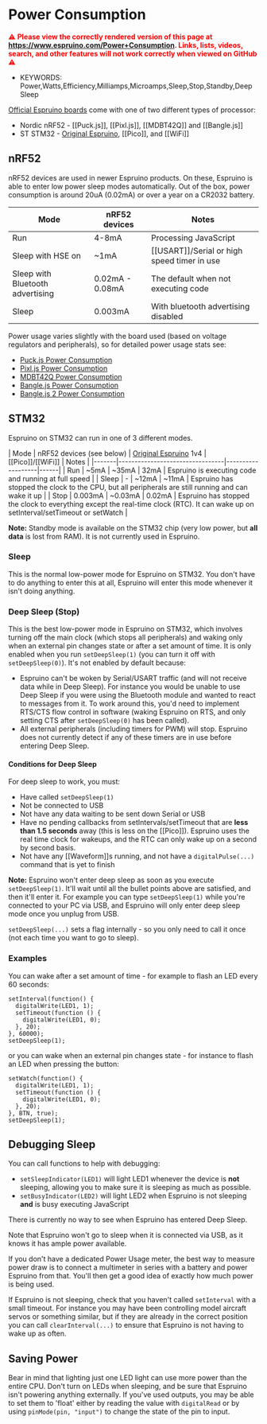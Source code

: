 <!--- Copyright (c) 2013 Gordon Williams, Pur3 Ltd. See the file LICENSE for copying permission. -->
Power Consumption
===============

<span style="color:red">:warning: **Please view the correctly rendered version of this page at https://www.espruino.com/Power+Consumption. Links, lists, videos, search, and other features will not work correctly when viewed on GitHub** :warning:</span>

* KEYWORDS: Power,Watts,Efficiency,Milliamps,Microamps,Sleep,Stop,Standby,Deep Sleep

[Official Espruino boards](/Order) come with one of two different types of processor:

* Nordic nRF52 - [[Puck.js]], [[Pixl.js]], [[MDBT42Q]] and [[Bangle.js]]
* ST STM32 - [Original Espruino](/Original), [[Pico]], and [[WiFi]]

nRF52
-----

nRF52 devices are used in newer Espruino products. On these, Espruino is able
to enter low power sleep modes automatically. Out of the box, power
consumption is around 20uA (0.02mA) or over a year on a CR2032 battery.

| Mode  | nRF52 devices | Notes  |
|-------|---------------|--------|
| Run   | 4-8mA | Processing JavaScript |
| Sleep with HSE on  | ~1mA | [[USART]]/Serial or high speed timer in use |
| Sleep with Bluetooth advertising  | 0.02mA - 0.08mA | The default when not executing code |
| Sleep | 0.003mA | With bluetooth advertising disabled |

Power usage varies slightly with the board used (based on voltage regulators and
  peripherals), so for detailed power usage stats see:

* [Puck.js Power Consumption](/Puck.js#power-consumption)
* [Pixl.js Power Consumption](/Pixl.js#power-consumption)
* [MDBT42Q Power Consumption](/MDBT42Q#power-consumption)
* [Bangle.js Power Consumption](/Bangle.js#power-consumption)
* [Bangle.js 2 Power Consumption](/Bangle.js2#power-consumption)

STM32
-----

Espruino on STM32 can run in one of 3 different modes.

| Mode  | nRF52 devices (see below) | [Original Espruino](/Original) 1v4 | [[Pico]]/[[WiFi]]  | Notes |
|-------|---------------------------------|-------------------|------|
| Run   | ~5mA | ~35mA   | 32mA | Espruino is executing code and running at full speed |
| Sleep | -   | ~12mA   | ~11mA  | Espruino has stopped the clock to the CPU, but all peripherals are still running and can wake it up |
| Stop  | 0.003mA | ~0.03mA | 0.02mA | Espruino has stopped the clock to everything except the real-time clock (RTC). It can wake up on setInterval/setTimeout or setWatch |

**Note:** Standby mode is available on the STM32 chip (very low power, but **all data** is lost from RAM). It is not currently used in Espruino.

### Sleep

This is the normal low-power mode for Espruino on STM32. You don't have to do anything to enter this at all, Espruino will enter this mode whenever it isn't doing anything.

### Deep Sleep (Stop)

This is the best low-power mode in Espruino on STM32, which involves turning off the main clock (which stops all peripherals) and waking only when an external pin changes state or after a set amount of time. It is only enabled when you run `setDeepSleep(1)` (you can turn it off with `setDeepSleep(0)`). It's not enabled by default because:

* Espruino can't be woken by Serial/USART traffic (and will not receive data while in Deep Sleep). For instance you would be unable to use Deep Sleep if you were using the Bluetooth module and wanted to react to messages from it. To work around this, you'd need to implement RTS/CTS flow control in software (waking Espruino on RTS, and only setting CTS after `setDeepSleep(0)` has been called).
* All external peripherals (including timers for PWM) will stop. Espruino does not currently detect if any of these timers are in use before entering Deep Sleep.

#### Conditions for Deep Sleep

For deep sleep to work, you must:

* Have called ```setDeepSleep(1)```
* Not be connected to USB
* Not have any data waiting to be sent down Serial or USB
* Have no pending callbacks from setIntervals/setTimeout that are **less than 1.5 seconds** away (this is less on the [[Pico]]). Espruino uses the real time clock for wakeups, and the RTC can only wake up on a second by second basis.
* Not have any [[Waveform]]s running, and not have a `digitalPulse(...)` command that is yet to finish

**Note:** Espruino won't enter deep sleep as soon as you execute ```setDeepSleep(1)```. It'll wait until all the bullet points above are satisfied, and then it'll enter it. For example you can type ```setDeepSleep(1)``` while you're connected to your PC via USB, and Espruino will only enter deep sleep mode once you unplug from USB.

`setDeepSleep(...)` sets a flag internally - so you only need to call it once (not each time you want to go to sleep).

### Examples

You can wake after a set amount of time - for example to flash an LED every 60 seconds:

```
setInterval(function() {
  digitalWrite(LED1, 1);
  setTimeout(function () {
    digitalWrite(LED1, 0);
  }, 20);
}, 60000);
setDeepSleep(1);
```

or you can wake when an external pin changes state - for instance to flash an LED when pressing the button:

```
setWatch(function() {
  digitalWrite(LED1, 1);
  setTimeout(function () {
    digitalWrite(LED1, 0);
  }, 20);
}, BTN, true);
setDeepSleep(1);
```

Debugging Sleep
---------------

You can call functions to help with debugging:

* `setSleepIndicator(LED1)` will light LED1 whenever the device is **not** sleeping, allowing you to make sure it is sleeping as much as possible.
* `setBusyIndicator(LED2)` will light LED2 when Espruino is not sleeping **and** is busy executing JavaScript

There is currently no way to see when Espruino has entered Deep Sleep.

Note that Espruino won't go to sleep when it is connected via USB, as it knows it has ample power available.

If you don't have a dedicated Power Usage meter, the best way to measure power draw is to connect a multimeter in series with a battery and power Espruino from that. You'll then get a good idea of exactly how much power is being used.

If Espruino is not sleeping, check that you haven't called `setInterval` with a small timeout. For instance you may have been controlling model aircraft servos or something similar, but if they are already in the correct position you can call `clearInterval(...)` to ensure that Espruino is not having to wake up as often.


Saving Power
-----------

Bear in mind that lighting just one LED light can use more power than the entire CPU. Don't turn on LEDs when sleeping, and be sure that Espruino isn't powering anything externally. If you've used outputs, you may be able to set them to 'float' either by reading the value with `digitalRead` or by using `pinMode(pin, "input")` to change the state of the pin to input.
